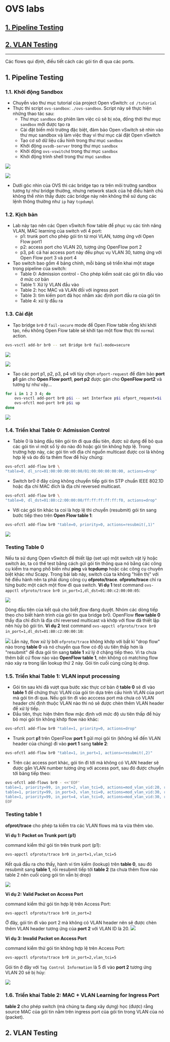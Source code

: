 # OVS labs
## [1. Pipeline Testing](#pipeline)
## [2. VLAN Testing](#vlan)
---
Các flows qui định, điều tiết cách các gói tin đi qua các ports. 
## <a name="pipeline"></a> 1. Pipeline Testing
### 1.1. Khởi động Sandbox
- Chuyển vào thư mục tutorial của project Open vSwitch: ```cd /tutorial```
- Thực thi script ```ovs-sandbox```: ```./ovs-sandbox```. Script này sẽ thực hiện những thao tác sau:
	- Thư mục ```sandbox``` do phiên làm việc cũ sẽ bị xóa, đồng thời thư mục ```sandbox``` mới được tạo ra
	- Cài đặt biến môi trường đặc biệt, đảm bảo Open vSwitch sẽ nhìn vào thư mục sandbox và làm việc thay vì thư mục cài đặt Open vSwitch
	- Tạo cơ sở dữ liệu cấu hình trong thư mục ```sandbox```
	- Khởi động ```ovsdb-server``` trong thư mục ```sandbox```
	- Khởi động ```ovs-vswitchd``` trong thư mục ```sandbox```
	- Khởi động trình shell trong thư mục ```sandbox```

![](images/Labs/sand_box/sb_step1.png)

![](images/Labs/sand_box/conf-db0.png)

- Dưới góc nhìn của OVS thì các bridge tạo ra trên môi trường sandbox tương tự như bridge thường, nhưng network stack của hệ điều hành chủ không thể nhìn thấy được các bridge này nên không thể sử dụng các lệnh thông thường như ```ip``` hay ```tcpdump```\

### 1.2. Kịch bản
- Lab này tạo nên các Open vSwitch flow table để phục vụ các tính năng VLAN, MAC learning của switch với 4 port:
	- p1: trunk port cho phép gói tin từ mọi VLAN, tương ứng với Open Flow port1
	- p2: access port cho VLAN 20, tương ứng OpenFlow port 2
	- p3, p4: cả hai access port này đều phục vụ VLAN 30, tương ứng với Open Flow port 3 và port 4
- Tạo switch bao gồm 4 bảng chính, mỗi bảng sẽ triển khai một stage trong pipeline của switch:
	- Table 0: Admission control - Cho phép kiểm soát các gói tin đầu vào ở mức cơ bản
	- Table 1: Xử lý VLAN đầu vào
	- Table 2: học MAC và VLAN đối với ingress port
	- Table 3: tìm kiếm port đã học nhằm xác định port đầu ra của gói tin
	- Table 4: xử lý đầu ra

### 1.3. Cài đặt
- Tạo bridge ```br0``` ở ```fail-secure``` mode để Open Flow table rỗng khi khởi tạo, nếu không Open Flow table sẽ khởi tạo một flow thực thi ```normal``` action.
```sh
ovs-vsctl add-br br0 -- set Bridge br0 fail-mode=secure
```

![](images/Labs/sand_box/sb_add-bridge.png)

![](images/Labs/sand_box/conf-db1.png)

- Tạo các port p1, p2, p3, p4 với tùy chọn ```ofport-request``` để đảm bảo **port p1** gán cho **Open Flow port1**, **port p2** được gán cho **OpenFlow port2** và tương tự như vậy...
```sh
for i in 1 2 3 4; do
	ovs-vsctl add-port br0 p$i -- set Interface p$i ofport_request=$i
	ovs-ofctl mod-port br0 p$i up
done
```

![](images/Labs/sand_box/conf-db2.png)

### 1.4. Triển khai Table 0: Admission Control
- Table 0 là bảng đầu tiên gói tin đi qua đầu tiên, được sử dụng để bỏ qua các gói tin vì một số lý do nào đó hoặc gói tin không hợp lệ. Trong trường hợp này, các gói tin với địa chỉ nguồn multicast được coi là không hợp lệ và do đó ta thêm flow để hủy chúng:
```sh
ovs-ofctl add-flow br0 \ 
"table=0, dl_src=01:00:00:00:00:00/01:00:00:00:00:00, actions=drop"
```
- Switch br0 ở đây cũng không chuyển tiếp gói tin STP chuẩn IEEE 802.1D hoặc địa chỉ MAC đích là địa chỉ reversed multicast.
```sh
ovs-ofctl add-flow br0 \
"table=0, dl_dst=01:80:c2:00:00:00/ff:ff:ff:ff:ff:f0, actions=drop"
```
- Với các gói tin khác ta coi là hợp lệ thì chuyển (resubmit) gói tin sang bước tiếp theo trên **Open Flow table 1**:
```sh
ovs-ofctl add-flow br0 "table=0, priority=0, actions=resubmit(,1)"
```
![](images/Labs/sand_box/add-flow-tb0.png)

### Testing Table 0
Nếu ta sử dụng Open vSwitch để thiết lập (set up) một switch vật lý hoặc switch ảo, ta có thể test bằng cách gửi gói tin thông qua nó bằng các công cụ kiểm tra mạng phổ biến như **ping** và **tcpdump** hoặc các công cụ chuyên biệt khác như Scapy. Trong bài lab này, switch của ta không "hiển thị" với hệ điều hành nên ta phải dùng công cụ **ofproto/trace**. **ofproto/trace** chỉ ra từng bước một cách một flow đi qua switch. 
**Ví dụ 1** 
test command ```ovs-appctl ofproto/trace br0 in_port=1,dl_dst=01:80:c2:00:00:05```:

![](images/Labs/sand_box/appctl-1.png)

Dòng đầu tiên của kết quả cho biết *flow* đang duyệt. Nhóm các dòng tiếp theo cho biết hành trình của gói tin qua bridge br0. OpenFlow **flow table 0** thấy địa chỉ đích là địa chỉ reversed multicast và khớp với flow đã thiết lập nên hủy bỏ gói tin.
**Ví dụ 2** 
test command ```ovs-appctl ofproto/trace br0 in_port=1,dl_dst=01:80:c2:00:00:10```:

![](images/Labs/sand_box/appctl-2.png)
Lần này, flow xử lý bởi ```ofproto/trace``` không khớp với bất kì "drop flow" nào trong **table 0** và nó chuyển qua flow có độ ưu tiên thấp hơn là "resubmit" để đưa gói tin sang **table 1** xử lý ở chặng tiếp theo. Vì ta chưa thêm bất cứ flow nào vào **OpenFlow table 1**, nên không có matching flow nào xảy ra trong lần lookup thứ 2 này. Gói tin cuối cùng cũng bị drop.

### 1.5. Triển khai Table 1: VLAN input processing
- Gói tin sau khi đã vượt qua bước xác thực cơ bản ở **table 0** sẽ đi vào **table 1** để chứng thực VLAN của gói tin dựa trên cấu hình VLAN của port mà gói tin đi qua. Nếu gói tin đi vào acccess port mà chưa có VLAN header chỉ định thuộc VLAN nào thì nó sẽ được chèn thêm VLAN header để xử lý tiếp.
- Đầu tiên, thực hiện thêm flow mặc định với mức độ ưu tiên thấp để hủy bỏ mọi gói tin không khớp flow nào khác:
```sh
ovs-ofctl add-flow br0 "table=1, priority=0, actions=drop"
```
- Trunk port **p1** trên OpenFlow **port 1** gửi mọi gói tin (không kể đến VLAN header của chúng) đi vào **port 1** sang **table 2**:
```sh
ovs-ofctl add-flow br0 "table=1, in_port=1, actions=resubmit(,2)"
```
- Trên các access port khác, gói tin đi tới mà không có VLAN header sẽ được gắn VLAN number tương ứng với access port, sau đó được chuyển tới bảng tiếp theo:
```sh
ovs-ofctl add-flows br0 - <<'EOF'
table=1, priority=99, in_port=2, vlan_tci=0, actions=mod_vlan_vid:20, resubmit(,2)
table=1, priority=99, in_port=3, vlan_tci=0, actions=mod_vlan_vid:30, resubmit(,2)
table=1, priority=99, in_port=4, vlan_tci=0, actions=mod_vlan_vid:30, resubmit(,2)
EOF
```

### Testing table 1
**ofprot/trace** cho phép ta kiểm tra các VLAN flows mà ta vừa thêm vào.

**Ví dụ 1: Packet on Trunk port (p1)**

command kiểm thử gói tin trên trunk port (p1):
```sh
ovs-appctl ofproto/trace br0 in_port=1,vlan_tci=5
```
Kết quả đầu ra cho thấy, hành vi tìm kiếm (lookup) trên **table 0**, sau đó resubmit sang **table 1**, rồi resubmit tiếp tới **table 2** (ta chưa thêm flow nào table 2 nên cuối cùng gói tin vẫn bị drop)

 ![](images/Labs/sand_box/appctl-3.png)

**Ví dụ 2: Valid Packet on Access Port**

command kiểm thử gói tin hợp lệ trên Access Port: 
```sh
ovs-appctl ofproto/trace br0 in_port=2
```
Ở đây, gói tin đi vào port 2 mà không có VLAN header nên sẽ được chèn thêm VLAN header tương ứng của **port 2** với VLAN ID là 20.
 ![](images/Labs/sand_box/appctl-4.png)

**Ví dụ 3: Invalid Packet on Access Port**

command kiểm thử gói tin không hợp lệ trên Access Port:
```sh
ovs-appctl ofproto/trace br0 in_port=2,vlan_tci=5
```
Gói tin ở đây với ```Tag Control Information``` là 5 đi vào **port 2** tương ứng VLAN 20 sẽ bị hủy:

![](images/Labs/sand_box/appctl-5.png)

### 1.6. Triển khai Table 2: MAC + VLAN Learning for Ingress Port
**table 2** cho phép switch (mà chúng ta đang xây dựng) học (được) rằng source MAC của gói tin nằm trên ingress port của gói tin trong VLAN của nó (packet).

## <a name="vlan"></a> 2. VLAN Testing
